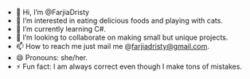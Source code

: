 - 👋 Hi, I’m @FarjiaDristy
- 👀 I’m interested in eating delicious foods and playing with cats.
- 🌱 I’m currently learning C#.
- 💞️ I’m looking to collaborate on making small but unique projects.
- 📫 How to reach me just mail me @farjiadristy@gmail.com.
- 😄 Pronouns: she/her.
- ⚡ Fun fact: I am always correct even though I make tons of mistakes.

<!---
FarjiaDristy/FarjiaDristy is a ✨ special ✨ repository because its `README.md` (this file) appears on your GitHub profile.
You can click the Preview link to take a look at your changes.
--->
